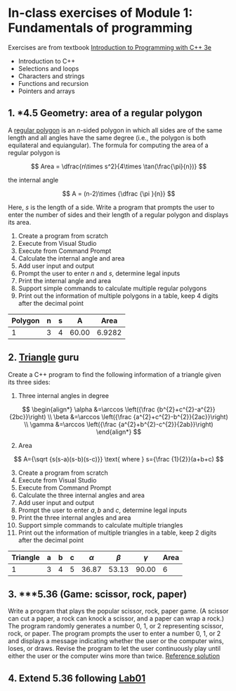 # In-class exercises of Module 1: Fundamentals of programming
Exercises are from textbook [Introduction to Programming with C++ 3e](https://liveexample.pearsoncmg.com/liang/cpp3e/)

* Introduction to C++
* Selections and loops
* Characters and strings
* Functions and recursion
* Pointers and arrays

## 1. *4.5 Geometry: area of a regular polygon 

A [regular polygon](https://en.wikipedia.org/wiki/Regular_polygon) is an $n$-sided polygon in which all sides are of the same length and all angles have the same degree (i.e., the polygon is both equilateral and equiangular). The formula for computing the area of a regular polygon is

 $$ Area = \dfrac{n\times s^2}{4\times \tan(\frac{\pi}{n})} $$ 

 the internal angle 

 $$ A = (n-2)\times {\dfrac {\pi }{n}} $$

Here, $s$ is the length of a side. Write a program that prompts the user to enter the number of sides and their length of a regular polygon and displays its area.
1. Create a program from scratch
  1. Execute from Visual Studio
  2. Execute from Command Prompt
2. Calculate the internal angle and area
3. Add user input and output
  1. Prompt the user to enter $n$ and $s$, determine legal inputs
  2. Print the internal angle and area
4. Support simple commands to calculate multiple regular polygons
5. Print out the information of multiple polygons in a table, keep 4 digits after the decimal point

| Polygon | n | s | A | Area |
| ------- | --- | --- | --- | ---- |
| 1 | 3 | 4 | 60.00 | 6.9282 |

## 2. [Triangle](https://en.wikipedia.org/wiki/Triangle) guru
Create a C++ program to find the following information of a triangle given its three sides:
1. Three internal angles in degree

$$
\begin{align*}
 \alpha &=\arccos \left({\frac {b^{2}+c^{2}-a^{2}}{2bc}}\right) \\
 \beta &=\arccos \left({\frac {a^{2}+c^{2}-b^{2}}{2ac}}\right) \\
 \gamma &=\arccos \left({\frac {a^{2}+b^{2}-c^{2}}{2ab}}\right)
\end{align*}
$$

2. Area

$$
A={\sqrt {s(s-a)(s-b)(s-c)}} \text{ where } s={\frac {1}{2}}(a+b+c)
$$

3. Create a program from scratch
  1. Execute from Visual Studio
  2. Execute from Command Prompt
4. Calculate the three internal angles and area
5. Add user input and output
  1. Prompt the user to enter $a,b$ and $c$, determine legal inputs
  2. Print the three internal angles and area
6. Support simple commands to calculate multiple triangles
7. Print out the information of multiple triangles in a table, keep 2 digits after the decimal point

| Triangle | a | b | c | $\alpha$ | $\beta$ | $\gamma$ | Area |
| --- | --- | --- | --- | --- | --- | --- | --- |
| 1 | 3 | 4 | 5 | 36.87 | 53.13 | 90.00 | 6 |

## 3. ***5.36 (Game: scissor, rock, paper) 
Write a program that plays the popular scissor, rock, paper game. (A scissor can cut a paper, a rock can knock a scissor, and a paper can wrap a rock.) The program randomly generates a number 0, 1, or 2 representing scissor, rock, or paper. The program prompts the user to enter a number 0, 1, or 2 and displays a message indicating whether the user or the computer wins, loses, or draws. Revise the program to let the user continuously play until either the user or the computer wins more than twice. [Reference solution](../lectures/evennumberedexercise/Exercise05_36.cpp)

## 4. Extend 5.36 following [Lab01](../labs/lab01/README.md) 

